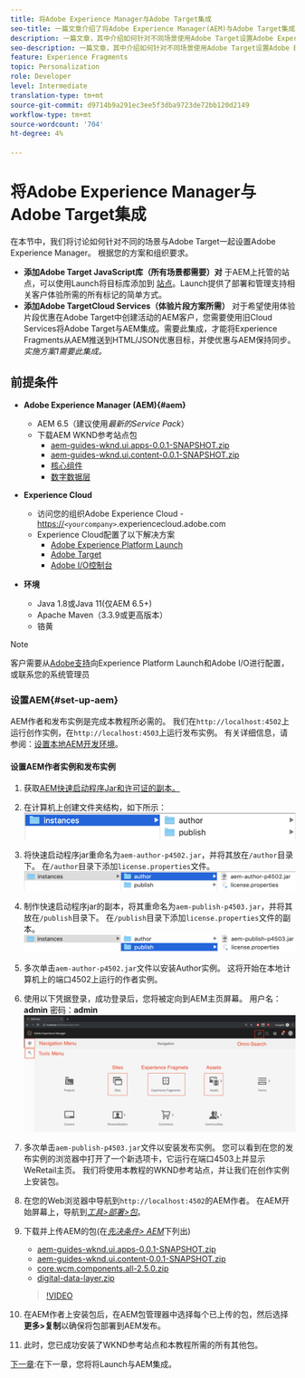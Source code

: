 ```yaml
---
title: 将Adobe Experience Manager与Adobe Target集成
seo-title: 一篇文章介绍了将Adobe Experience Manager(AEM)与Adobe Target集成以交付个性化内容的不同方式。
description: 一篇文章，其中介绍如何针对不同场景使用Adobe Target设置Adobe Experience Manager。
seo-description: 一篇文章，其中介绍如何针对不同场景使用Adobe Target设置Adobe Experience Manager。
feature: Experience Fragments
topic: Personalization
role: Developer
level: Intermediate
translation-type: tm+mt
source-git-commit: d9714b9a291ec3ee5f3dba9723de72bb120d2149
workflow-type: tm+mt
source-wordcount: '704'
ht-degree: 4%

---
```



# 将Adobe Experience Manager与Adobe Target集成

在本节中，我们将讨论如何针对不同的场景与Adobe Target一起设置Adobe Experience Manager。 根据您的方案和组织要求。

* **添加Adobe Target JavaScript库（所有场景都需要）对**
于AEM上托管的站点，可以使用Launch将目标库添加到 [站点](https://docs.adobe.com/content/help/en/launch/using/overview.html)。Launch提供了部署和管理支持相关客户体验所需的所有标记的简单方式。
* **添加Adobe TargetCloud Services（体验片段方案所需）**
对于希望使用体验片段优惠在Adobe Target中创建活动的AEM客户，您需要使用旧Cloud Services将Adobe Target与AEM集成。需要此集成，才能将Experience Fragments从AEM推送到HTML/JSON优惠目标，并使优惠与AEM保持同步。 
*实施方案1需要此集成。*

## 前提条件

* **Adobe Experience Manager (AEM){#aem}**
   * AEM 6.5（建议使用&#x200B;*最新的Service Pack*）
   * 下载AEM WKND参考站点包
      * [aem-guides-wknd.ui.apps-0.0.1-SNAPSHOT.zip](https://github.com/adobe/aem-guides-wknd/releases/download/archetype-18.1/aem-guides-wknd.ui.apps-0.0.1-SNAPSHOT.zip)
      * [aem-guides-wknd.ui.content-0.0.1-SNAPSHOT.zip](https://github.com/adobe/aem-guides-wknd/releases/download/archetype-18.1/aem-guides-wknd.ui.content-0.0.1-SNAPSHOT.zip)
      * [核心组件](https://github.com/adobe/aem-core-wcm-components/releases/download/core.wcm.components.reactor-2.5.0/core.wcm.components.all-2.5.0.zip)
      * [数字数据层](assets/implementation/digital-data-layer.zip)

* **Experience Cloud**
   * 访问您的组织Adobe Experience Cloud - <https://>`<yourcompany>`.experiencecloud.adobe.com
   * Experience Cloud配置了以下解决方案
      * [Adobe Experience Platform Launch](https://experiencecloud.adobe.com)
      * [Adobe Target](https://experiencecloud.adobe.com)
      * [Adobe I/O控制台](https://console.adobe.io)

* **环境**
   * Java 1.8或Java 11(仅AEM 6.5+)
   * Apache Maven（3.3.9或更高版本）
   * 铬黄

>[!NOTE]
>
> 客户需要从[Adobe支持](https://helpx.adobe.com/cn/contact/enterprise-support.ec.html)向Experience Platform Launch和Adobe I/O进行配置，或联系您的系统管理员

### 设置AEM{#set-up-aem}

AEM作者和发布实例是完成本教程所必需的。 我们在`http://localhost:4502`上运行创作实例，在`http://localhost:4503`上运行发布实例。 有关详细信息，请参阅：[设置本地AEM开发环境](https://helpx.adobe.com/experience-manager/kt/platform-repository/using/local-aem-dev-environment-article-setup.html)。

#### 设置AEM作者实例和发布实例

1. 获取[AEM快速启动程序Jar和许可证的副本。](https://helpx.adobe.com/experience-manager/6-5/sites/deploying/using/deploy.html#GettingtheSoftware)
2. 在计算机上创建文件夹结构，如下所示：
   ![文件夹结构](assets/implementation/aem-setup-1.png)
3. 将快速启动程序jar重命名为`aem-author-p4502.jar`，并将其放在`/author`目录下。 在`/author`目录下添加`license.properties`文件。
   ![AEM作者实例](assets/implementation/aem-setup-author.png)
4. 制作快速启动程序jar的副本，将其重命名为`aem-publish-p4503.jar`，并将其放在`/publish`目录下。 在`/publish`目录下添加`license.properties`文件的副本。
   ![AEM Publish实例](assets/implementation/aem-setup-publish.png)
5. 多次单击`aem-author-p4502.jar`文件以安装Author实例。 这将开始在本地计算机上的端口4502上运行的作者实例。
6. 使用以下凭据登录，成功登录后，您将被定向到AEM主页屏幕。
用户名：**admin**
密码：**admin**
   ![AEM Publish实例](assets/implementation/aem-author-home-page.png)
7. 多次单击`aem-publish-p4503.jar`文件以安装发布实例。 您可以看到在您的发布实例的浏览器中打开了一个新选项卡，它运行在端口4503上并显示WeRetail主页。 我们将使用本教程的WKND参考站点，并让我们在创作实例上安装包。
8. 在您的Web浏览器中导航到`http://localhost:4502`的AEM作者。 在AEM开始屏幕上，导航到&#x200B;*[工具>部署>包](http://localhost:4502/crx/packmgr/index.jsp)*。
9. 下载并上传AEM的包(在&#x200B;*[先决条件> AEM](#aem)*&#x200B;下列出)
   * [aem-guides-wknd.ui.apps-0.0.1-SNAPSHOT.zip](https://github.com/adobe/aem-guides-wknd/releases/download/archetype-18.1/aem-guides-wknd.ui.apps-0.0.1-SNAPSHOT.zip)
   * [aem-guides-wknd.ui.content-0.0.1-SNAPSHOT.zip](https://github.com/adobe/aem-guides-wknd/releases/download/archetype-18.1/aem-guides-wknd.ui.content-0.0.1-SNAPSHOT.zip)
   * [core.wcm.components.all-2.5.0.zip](https://github.com/adobe/aem-core-wcm-components/releases/download/core.wcm.components.reactor-2.5.0/core.wcm.components.all-2.5.0.zip)
   * [digital-data-layer.zip](assets/implementation/digital-data-layer.zip)

   >[!VIDEO](https://video.tv.adobe.com/v/28377?quality=12&learn=on)
10. 在AEM作者上安装包后，在AEM包管理器中选择每个已上传的包，然后选择&#x200B;**更多>复制**&#x200B;以确保将包部署到AEM发布。
11. 此时，您已成功安装了WKND参考站点和本教程所需的所有其他包。

[下一章](./using-launch-adobe-io.md):在下一章，您将将Launch与AEM集成。
